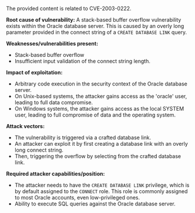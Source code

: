 The provided content is related to CVE-2003-0222.

**Root cause of vulnerability:**
A stack-based buffer overflow vulnerability exists within the Oracle database server. This is caused by an overly long parameter provided in the connect string of a `CREATE DATABASE LINK` query.

**Weaknesses/vulnerabilities present:**
- Stack-based buffer overflow
- Insufficient input validation of the connect string length.

**Impact of exploitation:**
- Arbitrary code execution in the security context of the Oracle database server.
- On Unix-based systems, the attacker gains access as the 'oracle' user, leading to full data compromise.
- On Windows systems, the attacker gains access as the local SYSTEM user, leading to full compromise of data and the operating system.

**Attack vectors:**
- The vulnerability is triggered via a crafted database link.
- An attacker can exploit it by first creating a database link with an overly long connect string.
- Then, triggering the overflow by selecting from the crafted database link.

**Required attacker capabilities/position:**
- The attacker needs to have the `CREATE DATABASE LINK` privilege, which is by default assigned to the `CONNECT` role. This role is commonly assigned to most Oracle accounts, even low-privileged ones.
- Ability to execute SQL queries against the Oracle database server.